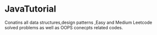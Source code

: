 # JavaTutorial

Conatins all data structures,design patterns ,Easy and Medium Leetcode solved problems as well as OOPS conecpts related codes.
